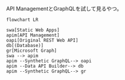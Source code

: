 API ManagementとGraphQLを試して見るやつ。

``` mermaid
flowchart LR

swa[Static Web Apps]
apim[API Management]
oapi[Original REST Web API]
db[(Database)]
gr[Microsoft Graph]
swa --> apim
apim --Synthetic GraphQL--> oapi
apim --Data API Builder--> db
apim --Synthetic GraphQL--> gr
```